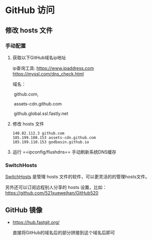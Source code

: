 # GitHub 访问

##  修改 hosts 文件 

### 手动配置

1.   获取以下GitHub域名ip地址

     ip查询工具: https://www.ipaddress.com   https://myssl.com/dns_check.html

     域名：

     ​	github.com,

     ​	assets-cdn.github.com

     ​	github.global.ssl.fastly.net

2.   修改 hosts 文件

     ```shell
     140.82.112.3 github.com
     185.199.108.153 assets-cdn.github.com
     185.199.110.153 godbasin.github.io
     ```

     

3.   运行 ==ipconfig/flushdns== 手动刷新系统DNS缓存



### SwitchHosts

[SwitchHosts](https://swh.app/zh/) 是管理 hosts 文件的软件，可以更灵活的的管理hosts文件。

另外还可以订阅远程别人分享的 hosts 设置，比如：https://github.com/521xueweihan/GitHub520

## GitHub 镜像

-   https://hub.fastgit.org/

    直接将GitHub的域名后的部分拼接到这个域名后即可



